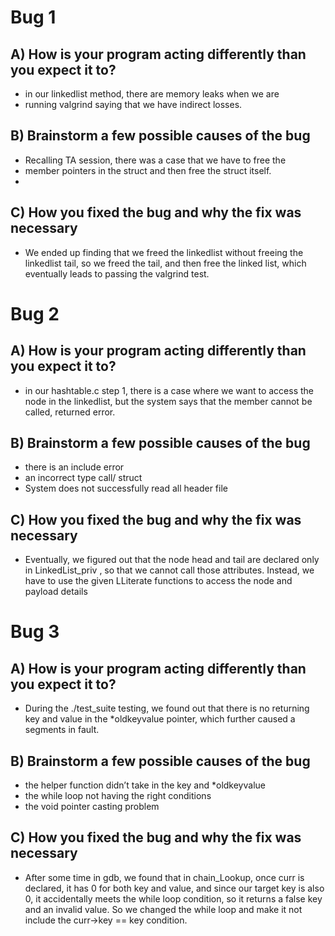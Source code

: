 # Bug 1

## A) How is your program acting differently than you expect it to?
- in our linkedlist method, there are memory leaks when we are 
- running valgrind saying that we have indirect losses. 

## B) Brainstorm a few possible causes of the bug
- Recalling TA session, there was a case that we have to free the 
- member pointers in the struct and then free the struct itself.
- 

## C) How you fixed the bug and why the fix was necessary
- We ended up finding that we freed the linkedlist without freeing 
the linkedlist tail, so we freed the tail, and then free the linked list, which eventually leads to passing the valgrind test.


# Bug 2

## A) How is your program acting differently than you expect it to?
- in our hashtable.c step 1, there is a case where we want to access the node in the linkedlist, but the system says that the member cannot be called, returned error.

## B) Brainstorm a few possible causes of the bug
- there is an include error 
- an incorrect type call/ struct
- System does not successfully read all header file

## C) How you fixed the bug and why the fix was necessary
- Eventually, we figured out that the node head and tail are declared only in LinkedList_priv , so that we cannot call those attributes. Instead, we have to use the given LLiterate functions to access the node and payload details


# Bug 3

## A) How is your program acting differently than you expect it to?
- During the ./test_suite testing, we found out that there is no returning key and value in the *oldkeyvalue pointer, which further caused a segments in fault.

## B) Brainstorm a few possible causes of the bug
- the helper function didn’t take in the key and *oldkeyvalue
- the while loop not having the right conditions
- the void pointer casting problem

## C) How you fixed the bug and why the fix was necessary
- After some time in gdb, we found that in chain_Lookup, once curr is declared, it has 0 for both key and value, and since our target key is also 0, it accidentally meets the while loop condition, so it returns a false key and an invalid value. So we changed the while loop and make it not include the curr->key == key condition.
